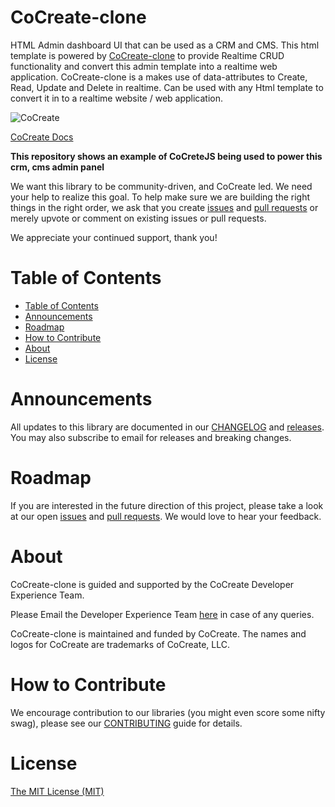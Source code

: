 # CoCreate-clone
HTML Admin dashboard UI that can be used as a CRM and CMS. This html template is powered by [CoCreate-clone](https://cocreate.app/documentation) to provide Realtime CRUD functionality and  convert this admin template into a realtime web application. CoCreate-clone is a  makes use of data-attributes to Create, Read, Update and Delete in realtime. Can be used with any Html template to convert it in to a realtime website / web application. 

![CoCreate](https://cdn.cocreate.app/logo.png)

[CoCreate Docs](https://cocreate.app/documentation#CoCreate-clone)

**This repository shows an example of CoCreteJS being used to power this crm, cms admin panel**

We want this library to be community-driven, and CoCreate led. We need your help to realize this goal. To help make sure we are building the right things in the right order, we ask that you create [issues](https://github.com/CoCreate-app/Realtime_Admin_CRM_and_CMS/issues) and [pull requests](https://github.com/CoCreate-app/Realtime_Admin_CRM_and_CMS/pulls) or merely upvote or comment on existing issues or pull requests.

We appreciate your continued support, thank you!

# Table of Contents

- [Table of Contents](#table-of-contents)
- [Announcements](#announcements)
- [Roadmap](#roadmap)
- [How to Contribute](#how-to-contribute)
- [About](#about)
- [License](#license)

<a name="announcements"></a>
# Announcements

All updates to this library are documented in our [CHANGELOG](https://github.com/CoCreate-app/CoCreate-clone/blob/master/CHANGELOG.md) and [releases](https://github.com/CoCreate-app/CoCreate-clone/releases). You may also subscribe to email for releases and breaking changes. 

<a name="roadmap"></a>
# Roadmap

If you are interested in the future direction of this project, please take a look at our open [issues](https://github.com/CoCreate-app/CoCreate-clone/issues) and [pull requests](https://github.com/CoCreate-app/CoCreate-clone/pulls). We would love to hear your feedback.


<a name="about"></a>
# About

CoCreate-clone is guided and supported by the CoCreate Developer Experience Team.

Please Email the Developer Experience Team [here](mailto:develop@cocreate.app) in case of any queries.

CoCreate-clone is maintained and funded by CoCreate. The names and logos for CoCreate are trademarks of CoCreate, LLC.

<a name="contribute"></a>
# How to Contribute

We encourage contribution to our libraries (you might even score some nifty swag), please see our [CONTRIBUTING](https://github.com/CoCreate-app/CoCreate-clone/blob/master/CONTRIBUTING.md) guide for details.

# License
[The MIT License (MIT)](https://github.com/CoCreate-app/CoCreate-clone/blob/master/LICENSE)
